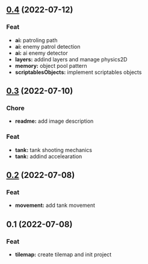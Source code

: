 
<a name="0.4"></a>
## [0.4](https://github.com/Fimeo/Tanks/compare/0.3...0.4) (2022-07-12)

### Feat

* **ai:** patroling path
* **ai:** enemy patrol detection
* **ai:** ai enemy detector
* **layers:** addind layers and manage physics2D
* **memory:** object pool pattern
* **scriptablesObjects:** implement scriptables objects


<a name="0.3"></a>
## [0.3](https://github.com/Fimeo/Tanks/compare/0.2...0.3) (2022-07-10)

### Chore

* **readme:** add image description

### Feat

* **tank:** tank shooting mechanics
* **tank:** addind accelearation


<a name="0.2"></a>
## [0.2](https://github.com/Fimeo/Tanks/compare/0.1...0.2) (2022-07-08)

### Feat

* **movement:** add tank movement


<a name="0.1"></a>
## 0.1 (2022-07-08)

### Feat

* **tilemap:** create tilemap and init project

